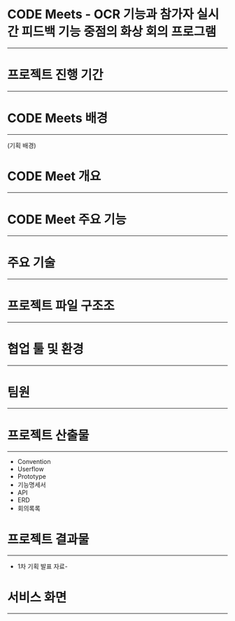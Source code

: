# CODE Meets - OCR 기능과 참가자 실시간 피드백 기능 중점의 화상 회의 프로그램
---

# 프로젝트 진행 기간
---

# CODE Meets 배경
---
(기획 배경)

# CODE Meet 개요
---

# CODE Meet 주요 기능
---

# 주요 기술
---

# 프로젝트 파일 구조조
---

# 협업 툴 및 환경
---

# 팀원
---

# 프로젝트 산출물
---
- Convention
- Userflow
- Prototype
- 기능명세서
- API 
- ERD
- 회의록록

# 프로젝트 결과물
---
- 1차 기획 발표 자료-

# 서비스 화면
---

